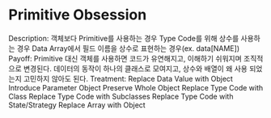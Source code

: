 # Primitive Obsession

Description: 객체보다 Primitive를 사용하는 경우
Type Code를 위해 상수를 사용하는 경우
Data Array에서 필드 이름을 상수로 표현하는 경우(ex. data[NAME])
Payoff: Primitive 대신 객체를 사용하면 코드가 유연해지고, 이해하기 쉬워지며 조직적으로 변경된다.
데이터의 동작이 하나의 클래스로 모여지고, 상수와 배열이 왜 사용 되었는지 고민하지 않아도 된다.
Treatment: Replace Data Value with Object
Introduce Parameter Object
Preserve Whole Object
Replace Type Code with Class
Replace Type Code with Subclasses
Replace Type Code with State/Strategy
Replace Array with Object
